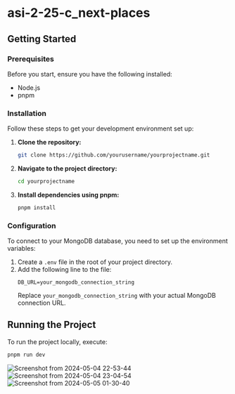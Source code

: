 # asi-2-25-c_next-places

## Getting Started

### Prerequisites
Before you start, ensure you have the following installed:
- Node.js
- pnpm

### Installation
Follow these steps to get your development environment set up:

1. **Clone the repository:**
   ```bash
   git clone https://github.com/yourusername/yourprojectname.git
   ```
2. **Navigate to the project directory:**
   ```bash
   cd yourprojectname
   ```
3. **Install dependencies using pnpm:**
   ```bash
   pnpm install
   ```

### Configuration
To connect to your MongoDB database, you need to set up the environment variables:

1. Create a `.env` file in the root of your project directory.
2. Add the following line to the file:
   ```
   DB_URL=your_mongodb_connection_string
   ```
   Replace `your_mongodb_connection_string` with your actual MongoDB connection URL.

## Running the Project
To run the project locally, execute:
```bash
pnpm run dev
```

![Screenshot from 2024-05-04 22-53-44](https://github.com/Waddenn/asi-2-25-c_next-places/assets/115143365/f9f064cf-4bd8-4ccd-b25a-d5e9cc23072f)
![Screenshot from 2024-05-04 23-04-54](https://github.com/Waddenn/asi-2-25-c_next-places/assets/115143365/ad769591-83c4-407f-927b-aa715ff0a2c0)
![Screenshot from 2024-05-05 01-30-40](https://github.com/Waddenn/asi-2-25-c_next-places/assets/115143365/791aa1db-2811-4608-9998-a06f5e37eb18)
